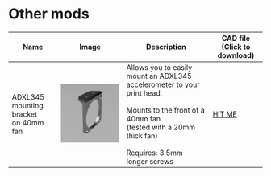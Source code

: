 # Other mods


| Name                                     | Image                                                      | Description                                                                                                                                                                                   | CAD file (Click to download)                                                                              |
|------------------------------------------|------------------------------------------------------------|-----------------------------------------------------------------------------------------------------------------------------------------------------------------------------------------------|-----------------------------------------------------------------------------------------------------------|
| ADXL345 mounting bracket<br/>on 40mm fan | ![Test2](../images/ADXL345_40mm_Fan_Mount.png ':size=70%') | Allows you to easily mount an ADXL345 accelerometer to your print head.<br/><br/>Mounts to the front of a 40mm fan.<br/>(tested with a 20mm thick fan)<br/><br/>Requires: 3.5mm longer screws | [HIT ME](https://github.com/MarvinBeym/HevORT-Mods/tree/master/cad/ADXL345_40mm_Fan_Mount.step ':ignore') |